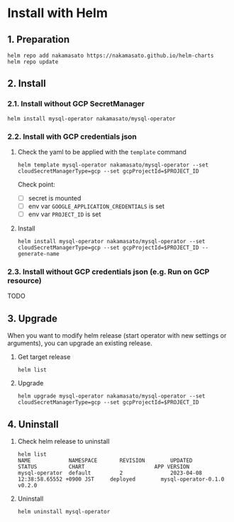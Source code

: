 # Install with Helm

## 1. Preparation

```
helm repo add nakamasato https://nakamasato.github.io/helm-charts
helm repo update
```

## 2. Install

### 2.1. Install without GCP SecretManager

```
helm install mysql-operator nakamasato/mysql-operator
```

### 2.2. Install with GCP credentials json

1. Check the yaml to be applied with the `template` command

    ```
    helm template mysql-operator nakamasato/mysql-operator --set cloudSecretManagerType=gcp --set gcpProjectId=$PROJECT_ID
    ```

    Check point:
    - [ ] secret is mounted
    - [ ] env var `GOOGLE_APPLICATION_CREDENTIALS` is set
    - [ ] env var `PROJECT_ID` is set

1. Install

    ```
    helm install mysql-operator nakamasato/mysql-operator --set cloudSecretManagerType=gcp --set gcpProjectId=$PROJECT_ID --generate-name
    ```

### 2.3. Install without GCP credentials json (e.g. Run on GCP resource)

TODO

## 3. Upgrade

When you want to modify helm release (start operator with new settings or arguments), you can upgrade an existing release.

1. Get target release
    ```
    helm list
    ```
1. Upgrade
    ```
    helm upgrade mysql-operator nakamasato/mysql-operator --set cloudSecretManagerType=gcp --set gcpProjectId=$PROJECT_ID
    ```

## 4. Uninstall

1. Check helm release to uninstall
    ```
    helm list
    NAME            NAMESPACE       REVISION        UPDATED                                 STATUS          CHART                      APP VERSION
    mysql-operator  default         2               2023-04-08 12:38:58.65552 +0900 JST     deployed        mysql-operator-0.1.0       v0.2.0
    ```
1. Uninstall
    ```
    helm uninstall mysql-operator
    ```
